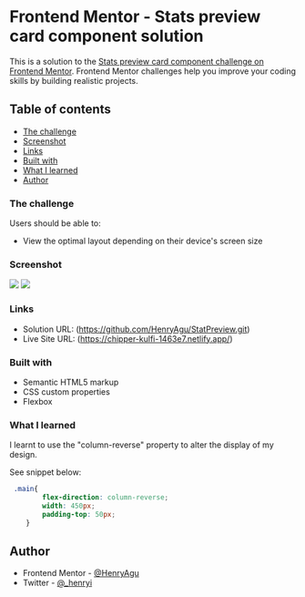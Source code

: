 # Frontend Mentor - Stats preview card component solution

This is a solution to the [Stats preview card component challenge on Frontend Mentor](https://www.frontendmentor.io/challenges/stats-preview-card-component-8JqbgoU62). Frontend Mentor challenges help you improve your coding skills by building realistic projects. 

## Table of contents

  - [The challenge](#the-challenge)
  - [Screenshot](#screenshot)
  - [Links](#links)
  - [Built with](#built-with)
  - [What I learned](#what-i-learned)
- [Author](#author)



### The challenge

Users should be able to:

- View the optimal layout depending on their device's screen size

### Screenshot

![](./design/screenshot-desktop.JPG.jpg)
![](./design/screenshot-mobile.JPG.jpg)


### Links

- Solution URL: (https://github.com/HenryAgu/StatPreview.git)
- Live Site URL: (https://chipper-kulfi-1463e7.netlify.app/)


### Built with

- Semantic HTML5 markup
- CSS custom properties
- Flexbox

### What I learned

I learnt to use the "column-reverse" property to alter the display of my design.

See snippet below:

```css
 .main{
        flex-direction: column-reverse;
        width: 450px;
        padding-top: 50px;
    }
```


## Author

- Frontend Mentor - [@HenryAgu](https://www.frontendmentor.io/profile/HenryAgu)
- Twitter - [@_henryi](https://www.twitter.com/_henryi)

